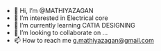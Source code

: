 - 👋 Hi, I’m @MATHIYAZAGAN
- 👀 I’m interested in Electrical core
- 🌱 I’m currently learning CATIA DESIGNING
- 💞️ I’m looking to collaborate on ...
- 📫 How to reach me g.mathiyazagan@gmail.com


<!---
MATHIYAZAGAN/MATHIYAZAGAN is a ✨ special ✨ repository because its `README.md` (this file) appears on your GitHub profile.
You can click the Preview link to take a look at your changes.
--->
